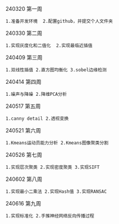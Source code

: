 240320 第一周

    1.准备开发环境  2.配置github，并提交个人文件夹
    
240330 第二周

    1.实现灰度化和二值化  2.实现最临近插值
    
240409 第三周

    1.双线性插值 2.直方图均衡化 3.sobel边缘检测
    
240414 第四周

    1.噪声与降噪 2.降维PCA分析
    
240517 第五周

    1.canny detail 2.透视变换
    
240521 第六周

    1.Kmeans运动员能力分析 2.Kmeans图像聚类分割

240526 第七周

    1.实现层次聚类 2.实现密度聚类 3.实现SIFT

240602 第八周

    1.实现最小二乘法 2.实现Hash值 3.实现RANSAC

240616 第九周

    1.实现标准化 2.手推神经网络反向传播过程
